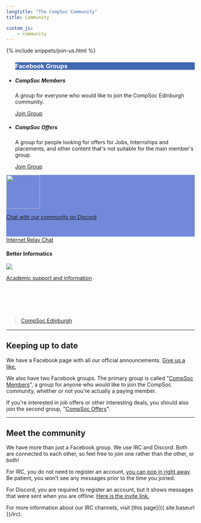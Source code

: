 ```yaml
---
longtitle: "The CompSoc Community"
title: Community

custom_js:
    - community
---
```


<div id="fb-root"></div>


{% include snippets/join-us.html %}
<div class="container" id="groupscontainer">
    <div class="row">
        <div class="col-4">
            <ul class="list-group">
                <li class="list-group-item" style="background-color: #4267b2; color: white">
                    <h3 class="mb-1">Facebook Groups</h3>
                </li>
                <li class="list-group-item">
                    <h5 class="mb-1">CompSoc Members</h5>
                    <p>A group for everyone who would like to join the CompSoc Edinburgh community.</p>
                    <a href="https://facebook.com/groups/compsocedinburgh" class="btn btn-success">Join Group</a>
                </li>
                <li class="list-group-item">
                    <h5 class="mb-1">CompSoc Offers</h5>
                    <p>A group for people looking for offers for Jobs, Internships and placements, and other content that's not suitable for the main member's group.</p>
                    <a href="https://facebook.com/groups/compsoc.offers" class="btn btn-success">Join Group</a>
                </li>
            </ul>
        </div>
        <div class="col-4">
            <div class="card card-inverse mb-3 text-center" style="background-color: #7289DA; height: 165px">
                <div class="card-block">
                    <a href="https://discord.gg/e4y8Vy5">
                        <img src="{{ site.baseurl }}/static/img/Discord-Logo+Wordmark-White.svg" height="90px">
                        <p class="card-text">Chat with our community on Discord</p>
                    </a>
                </div>
            </div>
            <div class="card mb-3 text-center">
                <a href="{{ site.baseurl }}/irc" class="btn btn-warning btn-lg btn-block">Internet Relay Chat</a>
            </div>
            <div class="card mb-3 text-center" style="height: 165px">
                <div class="card-block">
                    <h4 class="card-title">Better Informatics</h4>
                    <a href="https://betterinformatics.com/">
                        <img src="{{ site.baseurl }}/static/img/better-informatics-thumb.png">
                        <p class="card-text">Academic support and information</p>
                    </a>
                </div>
            </div>
        </div>
        <div class="col-4">
            <div id="facebookembed" class="fb-page" data-href="https://www.facebook.com/pg/compsoc" data-tabs="timeline" data-small-header="false" data-adapt-container-width="true" data-hide-cover="false" data-show-facepile="true" style="margin-bottom: 16px;"><blockquote cite="https://www.facebook.com/pg/compsoc" class="fb-xfbml-parse-ignore"><a href="https://www.facebook.com/pg/compsoc">CompSoc Edinburgh</a></blockquote></div>
        </div>
    </div>
</div>

---

## Keeping up to date

We have a Facebook page with all our official announcements. [Give us a like.](https://fb.me/compsoc)

We also have two Facebook groups. The primary group is called "[CompSoc Members](https://facebook.com/groups/compsocedinburgh)", a group for anyone who would like to join the CompSoc community, whether or not you're actually a paying member.

If you're interested in job offers or other interesting deals, you should also join the second group, "[CompSoc Offers](https://facebook.com/groups/compsoc.offers)".

----

## Meet the community

We have more than just a Facebook group. We use IRC and Discord. Both are connected to each other, so feel free to join one rather than the other, or both!

For IRC, you do not need to register an account, [you can pop in right away](https://kiwiirc.com/client/irc.imaginarynet.uk:+6697#compsoc). Be patient, you won't see any messages prior to the time you joined.

For Discord, you are required to register an account, but it shows messages that were sent when you are offline. [Here is the invite link.](https://discord.gg/e4y8Vy5)

For more information about our IRC channels, visit [this page]({{ site.baseurl }}/irc).